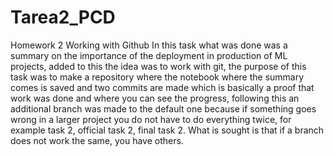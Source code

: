 # Tarea2_PCD
Homework 2 Working with Github
In this task what was done was a summary on the importance of the deployment in production of ML projects, added to this the idea was to work with git, the purpose of this task was to make a repository where the notebook where the summary comes is saved and two commits are made which is basically a proof that work was done and where you can see the progress, following this an additional branch was made to the default one because if something goes wrong in a larger project you do not have to do everything twice, for example task 2, official task 2, final task 2. What is sought is that if a branch does not work the same, you have others.
